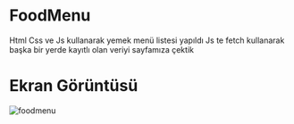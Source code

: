 # FoodMenu

Html Css ve Js kullanarak yemek menü listesi yapıldı
Js te fetch kullanarak başka bir yerde kayıtlı olan veriyi sayfamıza çektik

# Ekran Görüntüsü
![foodmenu](https://github.com/user-attachments/assets/5495b0fe-4720-467b-95b9-01f1a90d8c17)
